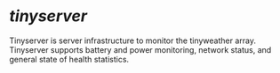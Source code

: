 # ***tinyserver***

Tinyserver is server infrastructure to monitor the tinyweather array. Tinyserver supports battery and power monitoring, network status, and general state of health statistics.
